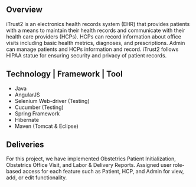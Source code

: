 ## Overview

iTrust2 is an electronics health records system (EHR) that provides patients with a means to maintain their health records and communicate with their health care providers (HCPs). HCPs can record information about office visits including basic health metrics, diagnoses, and prescriptions. Admin can manage patients and HCPs information and record. iTrust2 follows HIPAA statue for ensuring security and privacy of patient records.

## Technology | Framework | Tool

* Java
* AngularJS
* Selenium Web-driver (Testing)
* Cucumber (Testing)
* Spring Framework
* Hibernate
* Maven (Tomcat & Eclipse)

## Deliveries
For this project, we have implemented Obstetrics Patient Initialization, Obstetrics Office Visit, and Labor & Delivery Reports. Assigned user role-based access for each feature such as Patient, HCP, and Admin for view, add, or edit functionality.


